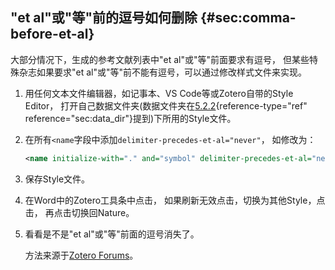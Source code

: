 ## "et al"或"等"前的逗号如何删除 {#sec:comma-before-et-al}

大部分情况下，生成的参考文献列表中"et al"或"等"前面要求有逗号，
但某些特殊杂志如果要求"et
al"或"等"前不能有逗号，可以通过修改样式文件来实现。

1.  用任何文本文件编辑器，如记事本、VS Code等或Zotero自带的Style
    Editor，
    打开自己数据文件夹(数据文件夹在[5.2.2](#sec:data_dir){reference-type="ref"
    reference="sec:data_dir"}提到)下所用的Style文件。

2.  在所有`<name`字段中添加`delimiter-precedes-et-al="never"`，
    如修改为：

    ``` {.xml language="XML"}
    <name initialize-with="." and="symbol" delimiter-precedes-et-al="never">
    ```

3.  保存Style文件。

4.  在Word中的Zotero工具条中点击，
    如果刷新无效点击，切换为其他Style，点击， 再点击切换回Nature。

5.  看看是不是"et al"或"等"前面的逗号消失了。

    方法来源于[Zotero
    Forums](https://link.zhihu.com/?target=https%3A//forums.zotero.org/discussion/89728/et-al-without-comma%23latest)。

